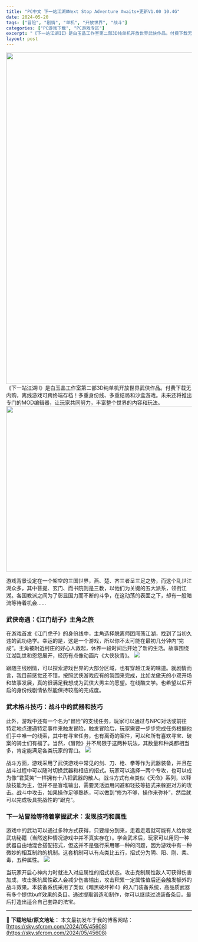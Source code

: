 ```yaml
---
title: "PC中文 下一站江湖ⅡNext Stop Adventure Awaits+更新V1.00 10.4G"
date: 2024-05-20
tags: ["冒险", "剧情", "单机", "开放世界", "战斗"]
categories: ["PC游戏下载", "PC游戏专区"]
excerpt: "《下一站江湖II》是白玉晶工作室第二部3D纯单机开放世界武侠作品。付费下载无内购，离线游戏可跨终端存档！多重身份线、多重结局和沙盒游戏。未来还将推出专门的MOD编辑器，让玩家共同努力，丰富整个世界的内容和玩法。 游戏背景设定在一个架空的三国世界，燕、楚、齐三者呈三足之势，而这个乱世江湖众多，其中菩提&hellip;"
layout: post
---
```


<img class="aligncenter size-full wp-image-45612" src="https://sky.sfcrom.com/wp-content/uploads/2024/05/2024052000000070.webp" alt="" width="600" height="900" />
《下一站江湖II》是白玉晶工作室第二部3D纯单机开放世界武侠作品。付费下载无内购，离线游戏可跨终端存档！多重身份线、多重结局和沙盒游戏。未来还将推出专门的MOD编辑器，让玩家共同努力，丰富整个世界的内容和玩法。

<img class="aligncenter size-full wp-image-45609" src="https://sky.sfcrom.com/wp-content/uploads/2024/05/9ad2a-cf8780b08498eaf4bf103ce960b483f08b6f9dcf.png" alt="" width="1200" height="450" />

游戏背景设定在一个架空的三国世界，燕、楚、齐三者呈三足之势，而这个乱世江湖众多，其中菩提、玄门、而书院则是三教，以他们为关键的五大派系，领衔江湖。各国教派之间为了彰显国力而不断的斗争，在这动荡的表面之下，却有一股暗流等待着机会……
<h3>武侠奇遇：《江门胡子》主角之旅</h3>
在游戏首发《江门虎子》的身份线中，主角选择脱离师团闯荡江湖，找到了当初久违的武功绝学。幸运的是，这是一个游戏，所以你不太可能在最初几分钟内“完成”。主角被附近村庄的好心人救起，休养一段时间后开始了新的生活。故事围绕江湖乱世和恩怨展开，经历有点像动画片《大侠狄青》。

<img src="https://sky.sfcrom.com/wp-content/uploads/2024/05/20240520080310-2cc03.jpeg" />

<span>跟随主线剧情，可以探索游戏世界的大部分区域，也有穿越江湖的味道。就剧情而言，我目前感觉还不错，按照武侠游戏应有的氛围来完成，比如龙傲天的小双开场和故事发展，真的很满足我想成为武侠大男主的愿望。在线酷文学。也希望以后开启的身份线剧情依然能保持较高的完成度。</span>
<h3><span>武术格斗技巧：战斗中的武器和技巧</span></h3>
<span>此外，游戏中还有一个名为“冒险”的支线任务，玩家可以通过与NPC对话或前往特定地点遭遇特定事件来触发冒险，触发冒险后，玩家需要一步步完成任务根据他们手中唯一的线索，其中有寻宝任务，也有离奇的案件，可以和所有喜欢寻宝、破案的骑士们有福了。当然，《冒险》并不局限于这两种玩法，其数量和种类都相当多，肯定能满足各类玩家的胃口。</span>

<img src="https://sky.sfcrom.com/wp-content/uploads/2024/05/20240520080310-eb6f1.jpeg" />

<span>战斗方面，游戏采用了武侠游戏中常见的剑、刀、枪、拳等作为武器装备，并且在战斗过程中可以随时切换武器和相应的招式。玩家可以选择一两个专攻，也可以成为像“君莫笑”一样拥有十八把武器的散人。战斗方式有点类似《天命》系列，以释放技能为主，但并不是盲堆输出，需要灵活运用闪避和轻技等招式来躲避对方的攻击。战斗中攻击，如果操作足够熟练，可以做到“修为不够，操作来弥补”，然后就可以完成极具挑战性的“跟克”。</span>
<h3><span>下一站冒险等待着掌握武术：发现技巧和属性</span></h3>
<span>游戏中的武功可以通过多种方式获得，只要缘分到来，走着走着就可能有人给你发武功秘籍（当然这种情况游戏中并不真实存在）。学会武术后，玩家可以用同一种武器自由地混合搭配招式，但这并不是强行采用哪一种的问题，因为游戏中有一种微妙的相互制约的机制。这套机制可以有点类比五行，招式分为阴、阳、刚、柔、毒，五种属性。</span>

<img src="https://sky.sfcrom.com/wp-content/uploads/2024/05/20240520080311-80cee.jpeg" />

当玩家开启心神内力时就进入对应属性的招式状态。攻击克制属性敌人可获得伤害加成，攻击抵抗属性敌人会减少伤害输出，攻击积累一定属性值后还会触发额外的战斗效果。本装备系统采用了类似《暗黑破坏神4》的入门装备系统，高品质武器有多个提供buff效果的条目。通过提取锻造和制作，你可以继续过滤装备条目。最后打造出适合自己套路的法宝。

---
📖 **下载地址/原文地址：** 本文最初发布于我的博客网站：[https://sky.sfcrom.com/2024/05/45608](https://sky.sfcrom.com/2024/05/45608)
